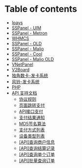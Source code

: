 # Table of contents

* [Ipays](README.md)
* [SSPanel - UIM](sspanel-uim.md)
* [SSPanel - Metron](sspanel-metron.md)
* [WHMCS](whmcs.md)
* [SSPanel - OLD](sspanel-old.md)
* [SSPanel - Malio](sspanel-malio.md)
* [SSPanel - Cool](sspanel-cool.md)
* [SSPanel - Malio OLD](sspanel-malio-old.md)
* [VNetPanel](vnetpanel.md)
* [V2Board](v2board.md)
* [独角数卡-发卡系统](du-jiao-shu-ka-fa-ka-xi-tong.md)
* [风铃-发卡系统](feng-ling-fa-ka-xi-tong.md)
* [PHP](php.md)
* [API 支持文档](api-zhi-chi-wen-dang/README.md)
  * [协议规则](api-zhi-chi-wen-dang/xie-yi-gui-ze.md)
  * [页面跳转支付](api-zhi-chi-wen-dang/ye-mian-tiao-zhuan-zhi-fu.md)
  * [API接口支付](api-zhi-chi-wen-dang/api-jie-kou-zhi-fu.md)
  * [支付结果通知](api-zhi-chi-wen-dang/zhi-fu-jie-guo-tong-zhi.md)
  * [MD5签名算法](api-zhi-chi-wen-dang/md5-qian-ming-suan-fa.md)
  * [支付方式列表](api-zhi-chi-wen-dang/zhi-fu-fang-shi-lie-biao.md)
  * [设备类型列表](api-zhi-chi-wen-dang/she-bei-lei-xing-lie-biao.md)
  * [\[API\]查询商户信息](api-zhi-chi-wen-dang/api-cha-xun-shang-hu-xin-xi.md)
  * [\[API\]查询结算记录](api-zhi-chi-wen-dang/api-cha-xun-jie-suan-ji-lu.md)
  * [\[API\]查询单个订单](api-zhi-chi-wen-dang/api-cha-xun-dan-ge-ding-dan.md)
  * [\[API\]批量查询订单](api-zhi-chi-wen-dang/api-pi-liang-cha-xun-ding-dan.md)
